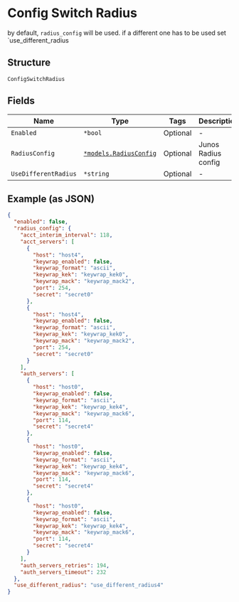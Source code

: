 
# Config Switch Radius

by default, `radius_config` will be used. if a different one has to be used set `use_different_radius

## Structure

`ConfigSwitchRadius`

## Fields

| Name | Type | Tags | Description |
|  --- | --- | --- | --- |
| `Enabled` | `*bool` | Optional | - |
| `RadiusConfig` | [`*models.RadiusConfig`](../../doc/models/radius-config.md) | Optional | Junos Radius config |
| `UseDifferentRadius` | `*string` | Optional | - |

## Example (as JSON)

```json
{
  "enabled": false,
  "radius_config": {
    "acct_interim_interval": 118,
    "acct_servers": [
      {
        "host": "host4",
        "keywrap_enabled": false,
        "keywrap_format": "ascii",
        "keywrap_kek": "keywrap_kek0",
        "keywrap_mack": "keywrap_mack2",
        "port": 254,
        "secret": "secret0"
      },
      {
        "host": "host4",
        "keywrap_enabled": false,
        "keywrap_format": "ascii",
        "keywrap_kek": "keywrap_kek0",
        "keywrap_mack": "keywrap_mack2",
        "port": 254,
        "secret": "secret0"
      }
    ],
    "auth_servers": [
      {
        "host": "host0",
        "keywrap_enabled": false,
        "keywrap_format": "ascii",
        "keywrap_kek": "keywrap_kek4",
        "keywrap_mack": "keywrap_mack6",
        "port": 114,
        "secret": "secret4"
      },
      {
        "host": "host0",
        "keywrap_enabled": false,
        "keywrap_format": "ascii",
        "keywrap_kek": "keywrap_kek4",
        "keywrap_mack": "keywrap_mack6",
        "port": 114,
        "secret": "secret4"
      },
      {
        "host": "host0",
        "keywrap_enabled": false,
        "keywrap_format": "ascii",
        "keywrap_kek": "keywrap_kek4",
        "keywrap_mack": "keywrap_mack6",
        "port": 114,
        "secret": "secret4"
      }
    ],
    "auth_servers_retries": 194,
    "auth_servers_timeout": 232
  },
  "use_different_radius": "use_different_radius4"
}
```

